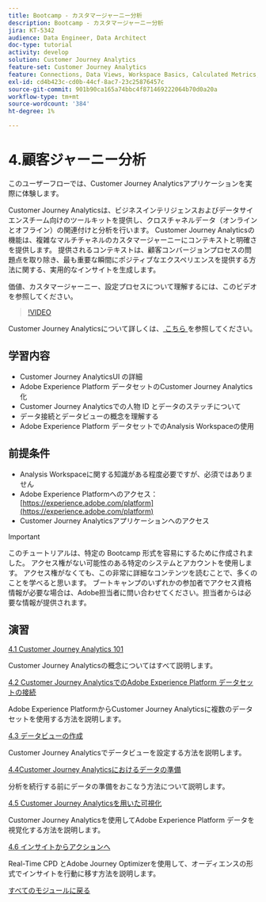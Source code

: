```yaml
---
title: Bootcamp - カスタマージャーニー分析
description: Bootcamp - カスタマージャーニー分析
jira: KT-5342
audience: Data Engineer, Data Architect
doc-type: tutorial
activity: develop
solution: Customer Journey Analytics
feature-set: Customer Journey Analytics
feature: Connections, Data Views, Workspace Basics, Calculated Metrics, Visualizations, Audiences
exl-id: cd4b423c-cd0b-44cf-8ac7-23c25876457c
source-git-commit: 901b90ca165a74bbc4f871469222064b70d0a20a
workflow-type: tm+mt
source-wordcount: '384'
ht-degree: 1%

---
```


# 4.顧客ジャーニー分析

このユーザーフローでは、Customer Journey Analyticsアプリケーションを実際に体験します。

Customer Journey Analyticsは、ビジネスインテリジェンスおよびデータサイエンスチーム向けのツールキットを提供し、クロスチャネルデータ（オンラインとオフライン）の関連付けと分析を行います。 Customer Journey Analyticsの機能は、複雑なマルチチャネルのカスタマージャーニーにコンテキストと明確さを提供します。 提供されるコンテキストは、顧客コンバージョンプロセスの問題点を取り除き、最も重要な瞬間にポジティブなエクスペリエンスを提供する方法に関する、実用的なインサイトを生成します。

価値、カスタマージャーニー、設定プロセスについて理解するには、このビデオを参照してください。

>[!VIDEO](https://video.tv.adobe.com/v/327188?quality=12&learn=on)

Customer Journey Analyticsについて詳しくは、[ こちら ](https://spark.adobe.com/page/t62eiRu9l6iWJ/) を参照してください。

## 学習内容

- Customer Journey AnalyticsUI の詳細
- Adobe Experience Platform データセットのCustomer Journey Analytics化
- Customer Journey Analyticsでの人物 ID とデータのステッチについて
- データ接続とデータビューの概念を理解する
- Adobe Experience Platform データセットでのAnalysis Workspaceの使用

## 前提条件

- Analysis Workspaceに関する知識がある程度必要ですが、必須ではありません
- Adobe Experience Platformへのアクセス：[https://experience.adobe.com/platform](https://experience.adobe.com/platform)
- Customer Journey Analyticsアプリケーションへのアクセス

>[!IMPORTANT]
>
>このチュートリアルは、特定の Bootcamp 形式を容易にするために作成されました。 アクセス権がない可能性のある特定のシステムとアカウントを使用します。 アクセス権がなくても、この非常に詳細なコンテンツを読むことで、多くのことを学べると思います。 ブートキャンプのいずれかの参加者でアクセス資格情報が必要な場合は、Adobe担当者に問い合わせてください。担当者からは必要な情報が提供されます。

## 演習

[4.1 Customer Journey Analytics 101](./ex1.md)

Customer Journey Analyticsの概念についてはすべて説明します。

[4.2 Customer Journey AnalyticsでのAdobe Experience Platform データセットの接続](./ex2.md)

Adobe Experience PlatformからCustomer Journey Analyticsに複数のデータセットを使用する方法を説明します。

[4.3 データビューの作成](./ex3.md)

Customer Journey Analyticsでデータビューを設定する方法を説明します。

[4.4Customer Journey Analyticsにおけるデータの準備](./ex4.md)

分析を続行する前にデータの準備をおこなう方法について説明します。

[4.5 Customer Journey Analyticsを用いた可視化](./ex5.md)

Customer Journey Analyticsを使用してAdobe Experience Platform データを視覚化する方法を説明します。

[4.6 インサイトからアクションへ](./ex6.md)

Real-Time CPD とAdobe Journey Optimizerを使用して、オーディエンスの形式でインサイトを行動に移す方法を説明します。

[すべてのモジュールに戻る](../../overview.md)
